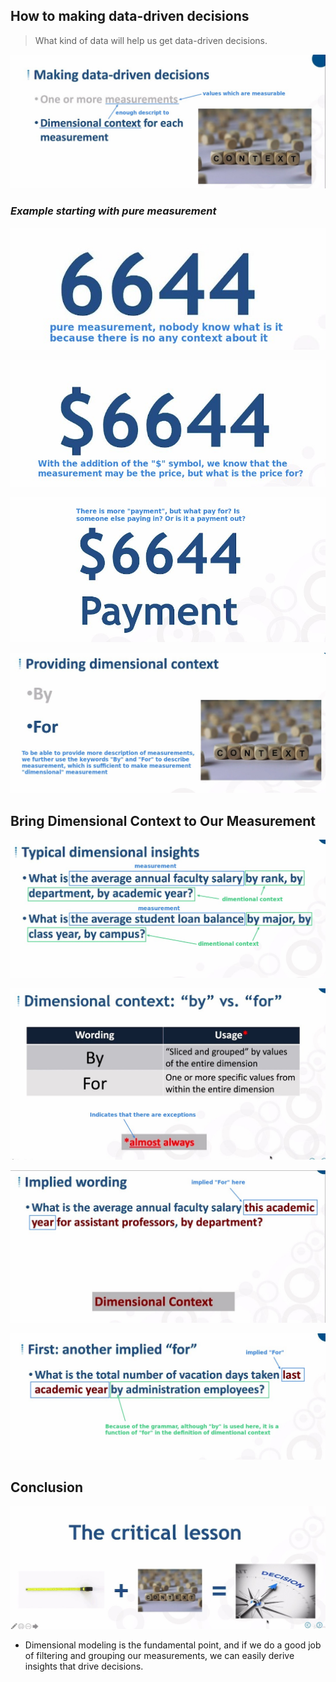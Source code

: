 ## **How to making data-driven decisions**

> What kind of data will help us get data-driven decisions.

![Alt how to making data-driven decisions with dimenstion](pic/01.jpg)

### _Example starting with pure measurement_

![Alt pure measurement](pic/02.jpg)

![Alt add symbol](pic/03.jpg)

![Alt add a word](pic/04.jpg)

![Alt by for](pic/05.jpg)

## **Bring Dimensional Context to Our Measurement**

![Alt typical dimensional insights](pic/07.jpg)

![Alt by vs for](pic/08.jpg)

![Alt implied wording](pic/09.jpg)

![Alt another implied for](pic/10.jpg)

## **Conclusion**

![Alt critical lesson](pic/11.jpg)

- Dimensional modeling is the fundamental point, and if we do a good job of filtering and grouping our measurements, we can easily derive insights that drive decisions.
